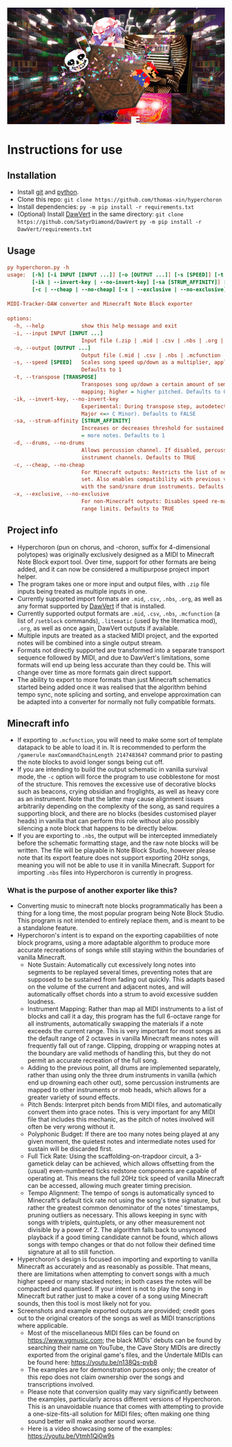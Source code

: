 ![thumbnail](https://raw.githubusercontent.com/thomas-xin/hyperchoron/refs/heads/main/thumb.jpg)
# Instructions for use
## Installation
- Install [git](https://github.com/git-guides/install-git) and [python](https://www.python.org).
- Clone this repo:
`git clone https://github.com/thomas-xin/hyperchoron`
- Install dependencies:
`py -m pip install -r requirements.txt`
- (Optional) Install [DawVert](https://github.com/SatyrDiamond/DawVert) in the same directory:
`git clone https://github.com/SatyrDiamond/DawVert`
`py -m pip install -r DawVert/requirements.txt`
## Usage
```ini
py hyperchoron.py -h
usage:  [-h] [-i INPUT [INPUT ...]] [-o [OUTPUT ...]] [-s [SPEED]] [-t [TRANSPOSE]]
        [-ik | --invert-key | --no-invert-key] [-sa [STRUM_AFFINITY]] [-d | --drums | --no-drums]
        [-c | --cheap | --no-cheap] [-x | --exclusive | --no-exclusive]

MIDI-Tracker-DAW converter and Minecraft Note Block exporter

options:
  -h, --help            show this help message and exit
  -i, --input INPUT [INPUT ...]
                        Input file (.zip | .mid | .csv | .nbs | .org | *)
  -o, --output [OUTPUT ...]
                        Output file (.mid | .csv | .nbs | .mcfunction | .litematic | .org | *)
  -s, --speed [SPEED]   Scales song speed up/down as a multiplier, applied before tempo sync; higher = faster.
                        Defaults to 1
  -t, --transpose [TRANSPOSE]
                        Transposes song up/down a certain amount of semitones, applied before instrument material
                        mapping; higher = higher pitched. Defaults to 0
  -ik, --invert-key, --no-invert-key
                        Experimental: During transpose step, autodetects song key signature, then inverts it (e.g. C
                        Major <=> C Minor). Defaults to FALSE
  -sa, --strum-affinity [STRUM_AFFINITY]
                        Increases or decreases threshold for sustained notes to be cut into discrete segments; higher
                        = more notes. Defaults to 1
  -d, --drums, --no-drums
                        Allows percussion channel. If disabled, percussion channels will be treated as regular
                        instrument channels. Defaults to TRUE
  -c, --cheap, --no-cheap
                        For Minecraft outputs: Restricts the list of non-instrument blocks to a more survival-friendly
                        set. Also enables compatibility with previous versions of Minecraft. May cause spacing issues
                        with the sand/snare drum instruments. Defaults to FALSE
  -x, --exclusive, --no-exclusive
                        For non-Minecraft outputs: Disables speed re-matching and strum quantisation, increases pitch
                        range limits. Defaults to TRUE
```
## Project info
- Hyperchoron (pun on chorus, and -choron, suffix for 4-dimensional polytopes) was originally exclusively designed as a MIDI to Minecraft Note Block export tool. Over time, support for other formats are being added, and it can now be considered a multipurpose project import helper.
- The program takes one or more input and output files, with `.zip` file inputs being treated as multiple inputs in one.
- Currently supported import formats are `.mid`, `.csv`, `.nbs`, `.org`, as well as any format supported by [DawVert](https://github.com/SatyrDiamond/DawVert) if that is installed.
- Currently supported output formats are `.mid`, `.csv`, `.nbs`, `.mcfunction` (a list of `/setblock` commands), `.litematic` (used by the litematica mod), `.org`, as well as once again, DawVert outputs if available.
- Multiple inputs are treated as a stacked MIDI project, and the exported notes will be combined into a single output stream.
- Formats not directly supported are transformed into a separate transport sequence followed by MIDI, and due to DawVert's limitations, some formats will end up being less accurate than they could be. This will change over time as more formats gain direct support.
- The ability to export to more formats than just Minecraft schematics started being added once it was realised that the algorithm behind tempo sync, note splicing and sorting, and envelope approximation can be adapted into a converter for normally not fully compatible formats.

## Minecraft info
- If exporting to `.mcfunction`, you will need to make some sort of template datapack to be able to load it in. It is recommended to perform the `/gamerule maxCommandChainLength 2147483647` command prior to pasting the note blocks to avoid longer songs being cut off.
- If you are intending to build the output schematic in vanilla survival mode, the `-c` option will force the program to use cobblestone for most of the structure. This removes the excessive use of decorative blocks such as beacons, crying obsidian and froglights, as well as heavy core as an instrument. Note that the latter may cause alignment issues arbitrarily depending on the complexity of the song, as sand requires a supporting block, and there are no blocks (besides customised player heads) in vanilla that can perform this role without also possibly silencing a note block that happens to be directly below.
- If you are exporting to `.nbs`, the output will be intercepted immediately before the schematic formatting stage, and the raw note blocks will be written. The file will be playable in Note Block Studio, however please note that its export feature does not support exporting 20Hz songs, meaning you will not be able to use it in vanilla Minecraft. Support for importing `.nbs` files into Hyperchoron is currently in progress.

### What is the purpose of another exporter like this?
- Converting music to minecraft note blocks programmatically has been a thing for a long time, the most popular program being Note Block Studio. This program is not intended to entirely replace them, and is meant to be a standalone feature.
- Hyperchoron's intent is to expand on the exporting capabilities of note block programs, using a more adaptable algorithm to produce more accurate recreations of songs while still staying within the boundaries of vanilla Minecraft.
  - Note Sustain: Automatically cut excessively long notes into segments to be replayed several times, preventing notes that are supposed to be sustained from fading out quickly. This adapts based on the volume of the current and adjacent notes, and will automatically offset chords into a strum to avoid excessive sudden loudness.
  - Instrument Mapping: Rather than map all MIDI instruments to a list of blocks and call it a day, this program has the full 6-octave range for all instruments, automatically swapping the materials if a note exceeds the current range. This is very important for most songs as the default range of 2 octaves in vanilla Minecraft means notes will frequently fall out of range. Clipping, dropping or wrapping notes at the boundary are valid methods of handling this, but they do not permit an accurate recreation of the full song.
  - Adding to the previous point, all drums are implemented separately, rather than using only the three drum instruments in vanilla (which end up drowning each other out), some percussion instruments are mapped to other instruments or mob heads, which allows for a greater variety of sound effects.
  - Pitch Bends: Interpret pitch bends from MIDI files, and automatically convert them into grace notes. This is very important for any MIDI file that includes this mechanic, as the pitch of notes involved will often be very wrong without it.
  - Polyphonic Budget: If there are too many notes being played at any given moment, the quietest notes and intermediate notes used for sustain will be discarded first.
  - Full Tick Rate: Using the scaffolding-on-trapdoor circuit, a 3-gametick delay can be achieved, which allows offsetting from the (usual) even-numbered ticks redstone components are capable of operating at. This means the full 20Hz tick speed of vanilla Minecraft can be accessed, allowing much greater timing precision.
  - Tempo Alignment: The tempo of songs is automatically synced to Minecraft's default tick rate not using the song's time signature, but rather the greatest common denominator of the notes' timestamps, pruning outliers as necessary. This allows keeping in sync with songs with triplets, quintuplets, or any other measurement not divisible by a power of 2. The algorithm falls back to unsynced playback if a good timing candidate cannot be found, which allows songs with tempo changes or that do not follow their defined time signature at all to still function.
- Hyperchoron's design is focused on importing and exporting to vanilla Minecraft as accurately and as reasonably as possible. That means, there are limitations when attempting to convert songs with a much higher speed or many stacked notes; in both cases the notes will be compacted and quantised. If your intent is not to play the song in Minecraft but rather just to make a cover of a song using Minecraft sounds, then this tool is most likely not for you.
- Screenshots and example exported outputs are provided; credit goes out to the original creators of the songs as well as MIDI transcriptions where applicable.
  - Most of the miscellaneous MIDI files can be found on https://www.vgmusic.com; the black MIDIs' debuts can be found by searching their name on YouTube, the Cave Story MIDIs are directly exported from the original game's files, and the Undertale MIDIs can be found here: https://youtu.be/n138Qs-pvb8
  - The examples are for demonstration purposes only; the creator of this repo does not claim ownership over the songs and transcriptions involved.
  - Please note that conversion quality may vary significantly between the examples, particularly across different versions of Hyperchoron. This is an unavoidable nuance that comes with attempting to provide a one-size-fits-all solution for MIDI files; often making one thing sound better will make another sound worse.
  - Here is a video showcasing some of the examples: https://youtu.be/Vtmh1Qi0w9s
